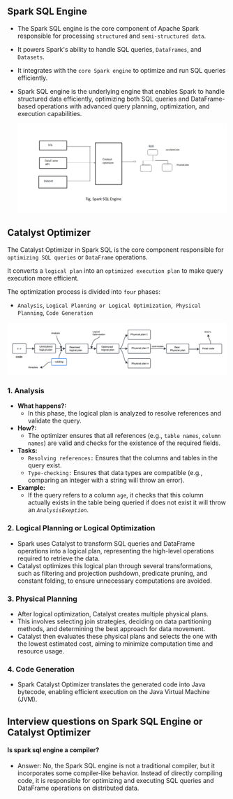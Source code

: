 ## Spark SQL Engine
- The Spark SQL engine is the core component of Apache Spark responsible for processing `structured` and `semi-structured data`.
- It powers Spark's ability to handle SQL queries, `DataFrames`, and `Datasets`. 
- It integrates with the `core Spark engine` to optimize and run SQL queries efficiently.
- Spark SQL engine is the underlying engine that enables Spark to handle structured data efficiently, optimizing both SQL queries and DataFrame-based operations with advanced query planning, optimization, and execution capabilities.
  
  
  ![](https://github.com/rohish-zade/PySpark/blob/main/materials/spark-sql-engine-1.png)


## Catalyst Optimizer
The Catalyst Optimizer in Spark SQL is the core component responsible for `optimizing SQL queries` or `DataFrame` operations.

It converts a `logical plan` into an `optimized execution plan` to make query execution more efficient. 

The optimization process is divided into `four` phases:
  - `Analysis`, `Logical Planning or Logical Optimization`,` Physical Planning`, `Code Generation`

  ![](https://github.com/rohish-zade/PySpark/blob/main/materials/Catalyst-Optimizer.png)

### 1. Analysis
- **What happens?:**
  - In this phase, the logical plan is analyzed to resolve references and validate the query.
- **How?:** 
  - The optimizer ensures that all references (e.g., `table names`, `column names`) are valid and checks for the existence of the required fields.
- **Tasks:**
  - `Resolving references:` Ensures that the columns and tables in the query exist.
  - `Type-checking:` Ensures that data types are compatible (e.g., comparing an integer with a string will throw an error).
- **Example:** 
  - If the query refers to a column `age`, it checks that this column actually exists in the table being queried if does not exist it will throw an *`AnalysisExeption`*.

### 2. Logical Planning or Logical Optimization
- Spark uses Catalyst to transform SQL queries and DataFrame operations into a logical plan, representing the high-level operations required to retrieve the data.
- Catalyst optimizes this logical plan through several transformations, such as filtering and projection pushdown, predicate pruning, and constant folding, to ensure unnecessary computations are avoided.

### 3. Physical Planning
- After logical optimization, Catalyst creates multiple physical plans. 
- This involves selecting join strategies, deciding on data partitioning methods, and determining the best approach for data movement.
- Catalyst then evaluates these physical plans and selects the one with the lowest estimated cost, aiming to minimize computation time and resource usage.

### 4. Code Generation
- Spark Catalyst Optimizer translates the generated code into Java bytecode, enabling efficient execution on the Java Virtual Machine (JVM).

## Interview questions on Spark SQL Engine or Catalyst Optimizer

#### Is spark sql engine a compiler?
- Answer: No, the Spark SQL engine is not a traditional compiler, but it incorporates some compiler-like behavior. Instead of directly compiling code, it is responsible for optimizing and executing SQL queries and DataFrame operations on distributed data. 